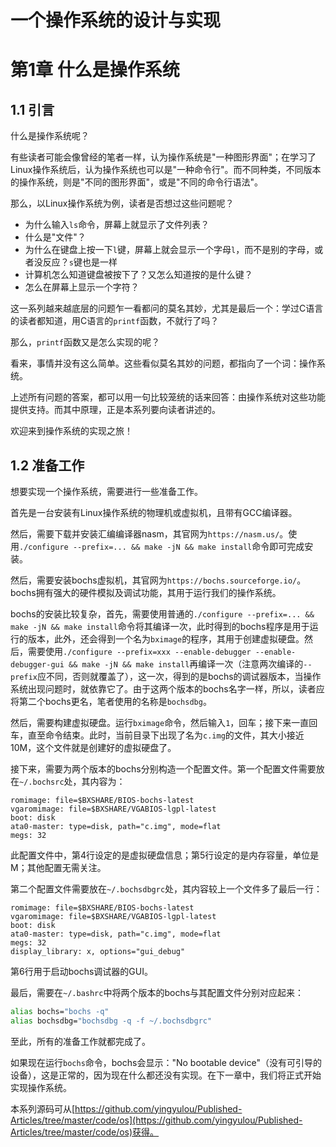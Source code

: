 # 一个操作系统的设计与实现

# 第1章 什么是操作系统

## 1.1 引言

什么是操作系统呢？

有些读者可能会像曾经的笔者一样，认为操作系统是"一种图形界面"；在学习了Linux操作系统后，认为操作系统也可以是"一种命令行"。而不同种类，不同版本的操作系统，则是"不同的图形界面"，或是"不同的命令行语法"。

那么，以Linux操作系统为例，读者是否想过这些问题呢？

* 为什么输入`ls`命令，屏幕上就显示了文件列表？
* 什么是"文件"？
* 为什么在键盘上按一下`l`键，屏幕上就会显示一个字母`l`，而不是别的字母，或者没反应？`s`键也是一样
* 计算机怎么知道键盘被按下了？又怎么知道按的是什么键？
* 怎么在屏幕上显示一个字符？

这一系列越来越底层的问题乍一看都问的莫名其妙，尤其是最后一个：学过C语言的读者都知道，用C语言的`printf`函数，不就行了吗？

那么，`printf`函数又是怎么实现的呢？

看来，事情并没有这么简单。这些看似莫名其妙的问题，都指向了一个词：操作系统。

上述所有问题的答案，都可以用一句比较笼统的话来回答：由操作系统对这些功能提供支持。而其中原理，正是本系列要向读者讲述的。

欢迎来到操作系统的实现之旅！

## 1.2 准备工作

想要实现一个操作系统，需要进行一些准备工作。

首先是一台安装有Linux操作系统的物理机或虚拟机，且带有GCC编译器。

然后，需要下载并安装汇编编译器nasm，其官网为`https://nasm.us/`。使用`./configure --prefix=... && make -jN && make install`命令即可完成安装。

然后，需要安装bochs虚拟机，其官网为`https://bochs.sourceforge.io/`。bochs拥有强大的硬件模拟及调试功能，其用于运行我们的操作系统。

bochs的安装比较复杂，首先，需要使用普通的`./configure --prefix=... && make -jN && make install`命令将其编译一次，此时得到的bochs程序是用于运行的版本，此外，还会得到一个名为`bximage`的程序，其用于创建虚拟硬盘。然后，需要使用`./configure --prefix=xxx --enable-debugger --enable-debugger-gui && make -jN && make install`再编译一次（注意两次编译的`--prefix`应不同，否则就覆盖了），这一次，得到的是bochs的调试器版本，当操作系统出现问题时，就依靠它了。由于这两个版本的bochs名字一样，所以，读者应将第二个bochs更名，笔者使用的名称是`bochsdbg`。

然后，需要构建虚拟硬盘。运行`bximage`命令，然后输入`1`，回车；接下来一直回车，直至命令结束。此时，当前目录下出现了名为`c.img`的文件，其大小接近10M，这个文件就是创建好的虚拟硬盘了。

接下来，需要为两个版本的bochs分别构造一个配置文件。第一个配置文件需要放在`~/.bochsrc`处，其内容为：

```
romimage: file=$BXSHARE/BIOS-bochs-latest
vgaromimage: file=$BXSHARE/VGABIOS-lgpl-latest
boot: disk
ata0-master: type=disk, path="c.img", mode=flat
megs: 32
```

此配置文件中，第4行设定的是虚拟硬盘信息；第5行设定的是内存容量，单位是M；其他配置无需关注。

第二个配置文件需要放在`~/.bochsdbgrc`处，其内容较上一个文件多了最后一行：

```
romimage: file=$BXSHARE/BIOS-bochs-latest
vgaromimage: file=$BXSHARE/VGABIOS-lgpl-latest
boot: disk
ata0-master: type=disk, path="c.img", mode=flat
megs: 32
display_library: x, options="gui_debug"
```

第6行用于启动bochs调试器的GUI。

最后，需要在`~/.bashrc`中将两个版本的bochs与其配置文件分别对应起来：

```bash
alias bochs="bochs -q"
alias bochsdbg="bochsdbg -q -f ~/.bochsdbgrc"
```

至此，所有的准备工作就都完成了。

如果现在运行`bochs`命令，bochs会显示："No bootable device"（没有可引导的设备），这是正常的，因为现在什么都还没有实现。在下一章中，我们将正式开始实现操作系统。

本系列源码可从[https://github.com/yingyulou/Published-Articles/tree/master/code/os](https://github.com/yingyulou/Published-Articles/tree/master/code/os)获得。

